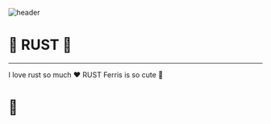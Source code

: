 ![header](https://capsule-render.vercel.app/api?type=waving&color=C4302B&height=300&section=header&text=Rust&fontSize=90&animation=fadeIn&fontColor=FFFFFF)
# 🦀 RUST 🦀
---
I love rust so much ❤️
RUST Ferris is so cute 🦀

# 🦀
